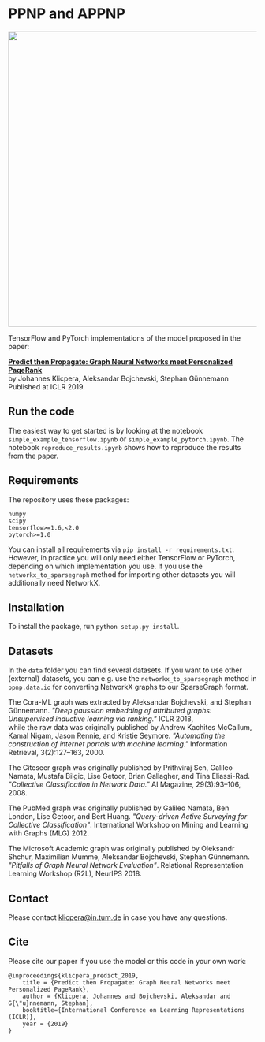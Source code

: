# PPNP and APPNP

<p align="center">
<img src="https://raw.githubusercontent.com/klicperajo/ppnp/master/ppnp_model.svg?sanitize=true" width="600">
</p>

TensorFlow and PyTorch implementations of the model proposed in the paper:

**[Predict then Propagate: Graph Neural Networks meet Personalized PageRank](https://www.kdd.in.tum.de/ppnp)**   
by Johannes Klicpera, Aleksandar Bojchevski, Stephan Günnemann   
Published at ICLR 2019.

## Run the code
The easiest way to get started is by looking at the notebook `simple_example_tensorflow.ipynb` or `simple_example_pytorch.ipynb`. The notebook `reproduce_results.ipynb` shows how to reproduce the results from the paper.

## Requirements
The repository uses these packages:

```
numpy
scipy
tensorflow>=1.6,<2.0
pytorch>=1.0
```

You can install all requirements via `pip install -r requirements.txt`.
However, in practice you will only need either TensorFlow or PyTorch, depending on which implementation you use.
If you use the `networkx_to_sparsegraph` method for importing other datasets you will additionally need NetworkX.

## Installation
To install the package, run `python setup.py install`.

## Datasets
In the `data` folder you can find several datasets. If you want to use other (external) datasets, you can e.g. use the `networkx_to_sparsegraph` method in `ppnp.data.io` for converting NetworkX graphs to our SparseGraph format.

The Cora-ML graph was extracted by Aleksandar Bojchevski, and Stephan Günnemann. *"Deep gaussian embedding of attributed graphs: Unsupervised inductive learning via ranking."* ICLR 2018,   
while the raw data was originally published by Andrew Kachites McCallum, Kamal Nigam, Jason Rennie, and Kristie Seymore. *"Automating the construction of internet portals with machine learning."* Information Retrieval, 3(2):127–163, 2000.

The Citeseer graph was originally published by Prithviraj Sen, Galileo Namata, Mustafa Bilgic, Lise Getoor, Brian Gallagher, and Tina Eliassi-Rad.
*"Collective Classification in Network Data."* AI Magazine, 29(3):93–106, 2008.

The PubMed graph was originally published by Galileo Namata, Ben London, Lise Getoor, and Bert Huang. *"Query-driven Active Surveying for Collective Classification"*.  International Workshop on Mining and Learning with Graphs (MLG) 2012.

The Microsoft Academic graph was originally published by Oleksandr Shchur, Maximilian Mumme, Aleksandar Bojchevski, Stephan Günnemann. *"Pitfalls of Graph Neural Network Evaluation"*. Relational Representation Learning Workshop (R2L), NeurIPS 2018.

## Contact
Please contact klicpera@in.tum.de in case you have any questions.

## Cite
Please cite our paper if you use the model or this code in your own work:

```
@inproceedings{klicpera_predict_2019,
	title = {Predict then Propagate: Graph Neural Networks meet Personalized PageRank},
	author = {Klicpera, Johannes and Bojchevski, Aleksandar and G{\"u}nnemann, Stephan},
	booktitle={International Conference on Learning Representations (ICLR)},
	year = {2019}
}
```
